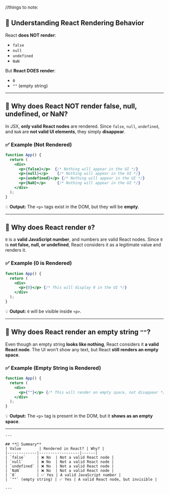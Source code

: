 //things to note:
## **🧐 Understanding React Rendering Behavior**
React **does NOT render**:
- `false`
- `null`
- `undefined`
- `NaN`

But **React DOES render**:
- `0`
- `""` (empty string)

---

## **🚀 Why does React NOT render false, null, undefined, or NaN?**
In JSX, **only valid React nodes** are rendered. Since `false`, `null`, `undefined`, and `NaN` are **not valid UI elements**, they simply **disappear**.

### **✅ Example (Not Rendered)**
```jsx
function App() {
  return (
    <div>
      <p>{false}</p>  {/* Nothing will appear in the UI */}
      <p>{null}</p>    {/* Nothing will appear in the UI */}
      <p>{undefined}</p> {/* Nothing will appear in the UI */}
      <p>{NaN}</p>     {/* Nothing will appear in the UI */}
    </div>
  );
}
```
💡 **Output:** The `<p>` tags exist in the DOM, but they will be **empty**.

---

## **🚀 Why does React render `0`?**
`0` is a **valid JavaScript number**, and numbers are valid React nodes. Since `0` is **not false, null, or undefined**, React considers it as a legitimate value and renders it.

### **✅ Example (0 is Rendered)**
```jsx
function App() {
  return (
    <div>
      <p>{0}</p> {/* This will display 0 in the UI */}
    </div>
  );
}
```
💡 **Output:** `0` will be visible inside `<p>`.

---

## **🚀 Why does React render an empty string `""`?**
Even though an empty string **looks like nothing**, React considers it **a valid React node**. The UI won’t show any text, but React **still renders an empty space**.

### **✅ Example (Empty String is Rendered)**
```jsx
function App() {
  return (
    <div>
      <p>{""}</p> {/* This will render an empty space, not disappear */}
    </div>
  );
}
```
💡 **Output:** The `<p>` tag is present in the DOM, but it **shows as an empty space**.

---


```
---

## **📝 Summary**
| Value        | Rendered in React? | Why? |
|-------------|------------------|------|
| `false`     | ❌ No  | Not a valid React node |
| `null`      | ❌ No  | Not a valid React node |
| `undefined` | ❌ No  | Not a valid React node |
| `NaN`       | ❌ No  | Not a valid React node |
| `0`         | ✅ Yes | A valid JavaScript number |
| `""` (empty string) | ✅ Yes | A valid React node, but invisible |

---

